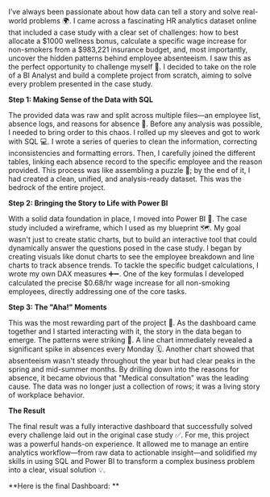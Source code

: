 I’ve always been passionate about how data can tell a story and solve real-world problems 🌍. I came across a fascinating HR analytics dataset online that included a case study with a clear set of challenges: how to best allocate a $1000 wellness bonus, calculate a specific wage increase for non-smokers from a $983,221 insurance budget, and, most importantly, uncover the hidden patterns behind employee absenteeism.
I saw this as the perfect opportunity to challenge myself 💪. I decided to take on the role of a BI Analyst and build a complete project from scratch, aiming to solve every problem presented in the case study.

**Step 1: Making Sense of the Data with SQL**

The provided data was raw and split across multiple files—an employee list, absence logs, and reasons for absence 📂. Before any analysis was possible, I needed to bring order to this chaos.
I rolled up my sleeves and got to work with SQL 💻. I wrote a series of queries to clean the information, correcting inconsistencies and formatting errors. Then, I carefully joined the different tables, linking each absence record to the specific employee and the reason provided. This process was like assembling a puzzle 🧩; by the end of it, I had created a clean, unified, and analysis-ready dataset. This was the bedrock of the entire project.

**Step 2: Bringing the Story to Life with Power BI**

With a solid data foundation in place, I moved into Power BI 🚀. The case study included a wireframe, which I used as my blueprint 🗺️. My goal wasn't just to create static charts, but to build an interactive tool that could dynamically answer the questions posed in the case study.
I began by creating visuals like donut charts to see the employee breakdown and line charts to track absence trends. To tackle the specific budget calculations, I wrote my own DAX measures ➕➖. One of the key formulas I developed calculated the precise $0.68/hr wage increase for all non-smoking employees, directly addressing one of the core tasks.

**Step 3: The "Aha!" Moments**

This was the most rewarding part of the project 🌟. As the dashboard came together and I started interacting with it, the story in the data began to emerge.
The patterns were striking 🎯. A line chart immediately revealed a significant spike in absences every Monday 🗓️. Another chart showed that absenteeism wasn't steady throughout the year but had clear peaks in the spring and mid-summer months. By drilling down into the reasons for absence, it became obvious that "Medical consultation" was the leading cause. The data was no longer just a collection of rows; it was a living story of workplace behavior.

**The Result**

The final result was a fully interactive dashboard that successfully solved every challenge laid out in the original case study ✅.
For me, this project was a powerful hands-on experience. It allowed me to manage an entire analytics workflow—from raw data to actionable insight—and solidified my skills in using SQL and Power BI to transform a complex business problem into a clear, visual solution 💡.

**Here is the final Dashboard: **
